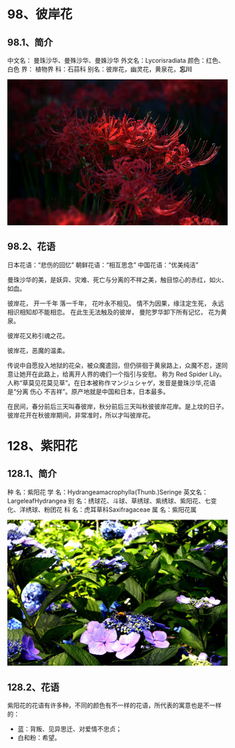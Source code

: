 


# 98、彼岸花
## 98.1、简介
中文名： 曼珠沙华、曼殊沙华、曼姝沙华 
外文名：Lycorisradiata 
颜色：红色、白色 
界： 植物界 
科：石蒜科 
别名：彼岸花，幽灵花，黄泉花，**忘川**

![](img/bianhua.png)

## 98.2、花语
日本花语：“悲伤的回忆”
朝鲜花语：“相互思念”
中国花语：“优美纯洁”

曼珠沙华的美，是妖异、灾难、死亡与分离的不祥之美，触目惊心的赤红，如火、如血。

彼岸花，
开一千年
落一千年，
花叶永不相见。
情不为因果，缘注定生死，
永远相识相知却不能相恋。
在此生无法触及的彼岸，
曼陀罗华卸下所有记忆，
花为黄泉。

彼岸花又称引魂之花。

彼岸花，恶魔的温柔。

传说中自愿投入地狱的花朵，被众魔遣回，但仍徘徊于黄泉路上，众魔不忍，遂同意让她开在此路上，给离开人界的魂们一个指引与安慰。
称为 Red Spider Lily。人称“草莫见花莫见草”。在日本被称作マンジュシャゲ，发音是曼珠沙华,花语是“分离 伤心 不吉祥”。原产地就是中国和日本，日本最多。

在民间，春分前后三天叫春彼岸，秋分前后三天叫秋彼彼岸花岸。是上坟的日子。彼岸花开在秋彼岸期间，非常准时，所以才叫彼岸花。

# 128、紫阳花
## 128.1、简介
种 名：紫阳花
学 名：Hydrangeamacrophylla(Thunb.)Seringe
英文名：LargeleafHydrangea
别 名：绣球花、斗球、草绣球、紫绣球、紫阳花、七变化、洋绣球、粉团花
科 名：虎耳草科Saxifragaceae
属 名：紫阳花属

![](img/ziyanghua.png)

## 128.2、花语
紫阳花的花语有许多种，不同的颜色有不一样的花语，所代表的寓意也是不一样的：
* 蓝：背叛、见异思迁、对爱情不忠贞；
* 白和粉：希望。








